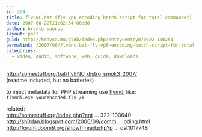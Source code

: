 ```yaml
---
id: 264
title: flvENC.bat (flv vp6 encoding batch script for total commander)
date: 2007-06-22T21:02:54+00:00
author: bronto saurus
layout: post
guid: http://kravca.mu/glob/index.php?entry=entry070622-140254
permalink: /2007/06/flvenc-bat-flv-vp6-encoding-batch-script-for-total-commander/
categories:
  - video, audio, software, web, guide, downloads
---
```

<a href="http://somestuff.org/bat/flvENC_distro_smok3_2007/" target="_blank" >http://somestuff.org/bat/flvENC_distro_smok3_2007/</a>  
(readme included, but no batteries)

to inject metadata for PHP streaming use <a href="http://www.buraks.com/flvmdi/" target="_blank" >flvmdi</a> like:  
`flvmdi.exe yourencoded.flv /k`

related:  
<a href="http://somestuff.org/index.php?entry=entry070322-100640" target="_blank" >http://somestuff.org/index.php?ent &#8230; 322-100640</a>  
<a href="http://sh0dan.blogspot.com/2006/09/command-line-flash-8-flv-encoding.html" target="_blank" >http://sh0dan.blogspot.com/2006/09/comm &#8230; oding.html</a>  
<a href="http://forum.doom9.org/showthread.php?p=1017748#post1017748" target="_blank" >http://forum.doom9.org/showthread.php?p &#8230; ost1017748</a>